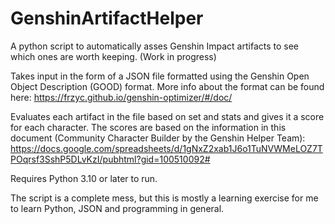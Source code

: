 # GenshinArtifactHelper
A python script to automatically asses Genshin Impact artifacts to see which ones are worth keeping. (Work in progress)


Takes input in the form of a JSON file formatted using the Genshin Open Object Description (GOOD) format. More info about the format can be found here:
https://frzyc.github.io/genshin-optimizer/#/doc/

Evaluates each artifact in the file based on set and stats and gives it a score for each character. The scores are based on the information in this document (Community Character Builder by the Genshin Helper Team):
https://docs.google.com/spreadsheets/d/1gNxZ2xab1J6o1TuNVWMeLOZ7TPOqrsf3SshP5DLvKzI/pubhtml?gid=100510092#


Requires Python 3.10 or later to run.


The script is a complete mess, but this is mostly a learning exercise for me to learn Python, JSON and programming in general.
